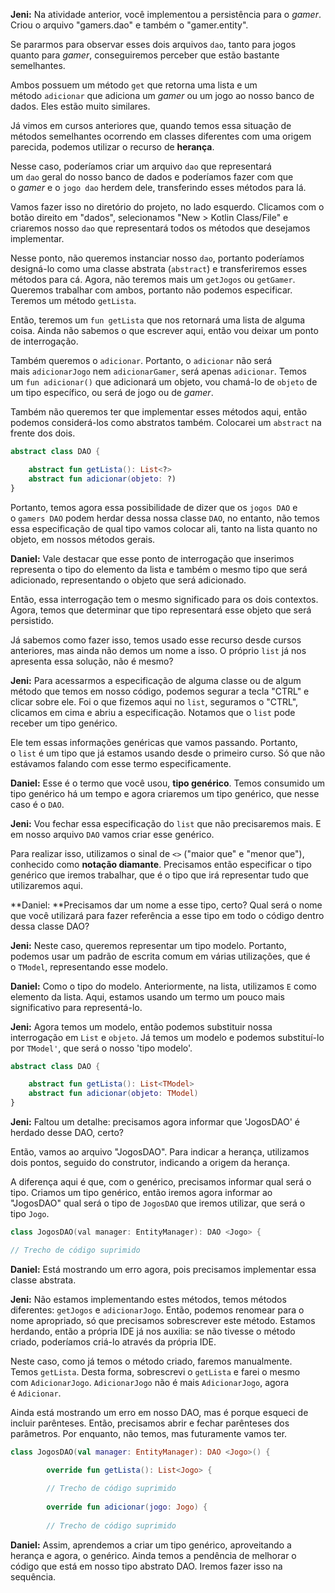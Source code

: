 **Jeni:** Na atividade anterior, você implementou a persistência para o _gamer_. Criou o arquivo "gamers.dao" e também o "gamer.entity".

Se pararmos para observar esses dois arquivos `dao`, tanto para jogos quanto para _gamer_, conseguiremos perceber que estão bastante semelhantes.

Ambos possuem um método `get` que retorna uma lista e um método `adicionar` que adiciona um _gamer_ ou um jogo ao nosso banco de dados. Eles estão muito similares.

Já vimos em cursos anteriores que, quando temos essa situação de métodos semelhantes ocorrendo em classes diferentes com uma origem parecida, podemos utilizar o recurso de **herança**.

Nesse caso, poderíamos criar um arquivo `dao` que representará um `dao` geral do nosso banco de dados e poderíamos fazer com que o _gamer_ e o `jogo dao` herdem dele, transferindo esses métodos para lá.

Vamos fazer isso no diretório do projeto, no lado esquerdo. Clicamos com o botão direito em "dados", selecionamos "New > Kotlin Class/File" e criaremos nosso `dao` que representará todos os métodos que desejamos implementar.

Nesse ponto, não queremos instanciar nosso `dao`, portanto poderíamos designá-lo como uma classe abstrata (`abstract`) e transferiremos esses métodos para cá. Agora, não teremos mais um `getJogos` ou `getGamer`. Queremos trabalhar com ambos, portanto não podemos especificar. Teremos um método `getLista`.

Então, teremos um `fun getLista` que nos retornará uma lista de alguma coisa. Ainda não sabemos o que escrever aqui, então vou deixar um ponto de interrogação.

Também queremos o `adicionar`. Portanto, o `adicionar` não será mais `adicionarJogo` nem `adicionarGamer`, será apenas `adicionar`. Temos um `fun adicionar()` que adicionará um objeto, vou chamá-lo de `objeto` de um tipo específico, ou será de jogo ou de _gamer_.

Também não queremos ter que implementar esses métodos aqui, então podemos considerá-los como abstratos também. Colocarei um `abstract` na frente dos dois.

```kotlin
abstract class DAO {

    abstract fun getLista(): List<?>
    abstract fun adicionar(objeto: ?)
}
```

Portanto, temos agora essa possibilidade de dizer que os `jogos DAO` e o `gamers DAO` podem herdar dessa nossa classe `DAO`, no entanto, não temos essa especificação de qual tipo vamos colocar ali, tanto na lista quanto no objeto, em nossos métodos gerais.

**Daniel:** Vale destacar que esse ponto de interrogação que inserimos representa o tipo do elemento da lista e também o mesmo tipo que será adicionado, representando o objeto que será adicionado.

Então, essa interrogação tem o mesmo significado para os dois contextos. Agora, temos que determinar que tipo representará esse objeto que será persistido.

Já sabemos como fazer isso, temos usado esse recurso desde cursos anteriores, mas ainda não demos um nome a isso. O próprio `list` já nos apresenta essa solução, não é mesmo?

**Jeni:** Para acessarmos a especificação de alguma classe ou de algum método que temos em nosso código, podemos segurar a tecla "CTRL" e clicar sobre ele. Foi o que fizemos aqui no `list`, seguramos o "CTRL", clicamos em cima e abriu a especificação. Notamos que o `list` pode receber um tipo genérico.

Ele tem essas informações genéricas que vamos passando. Portanto, o `list` é um tipo que já estamos usando desde o primeiro curso. Só que não estávamos falando com esse termo especificamente.

**Daniel:** Esse é o termo que você usou, **tipo genérico**. Temos consumido um tipo genérico há um tempo e agora criaremos um tipo genérico, que nesse caso é o `DAO`.

**Jeni:** Vou fechar essa especificação do `list` que não precisaremos mais. E em nosso arquivo `DAO` vamos criar esse genérico.

Para realizar isso, utilizamos o sinal de `<>` ("maior que" e "menor que"), conhecido como **notação diamante**. Precisamos então especificar o tipo genérico que iremos trabalhar, que é o tipo que irá representar tudo que utilizaremos aqui.

**Daniel: **Precisamos dar um nome a esse tipo, certo? Qual será o nome que você utilizará para fazer referência a esse tipo em todo o código dentro dessa classe DAO?

**Jeni:** Neste caso, queremos representar um tipo modelo. Portanto, podemos usar um padrão de escrita comum em várias utilizações, que é o `TModel`, representando esse modelo.

**Daniel:** Como o tipo do modelo. Anteriormente, na lista, utilizamos `E` como elemento da lista. Aqui, estamos usando um termo um pouco mais significativo para representá-lo.

**Jeni:** Agora temos um modelo, então podemos substituir nossa interrogação em `List` e `objeto`. Já temos um modelo e podemos substituí-lo por `TModel'`, que será o nosso 'tipo modelo'.

```kotlin
abstract class DAO {

    abstract fun getLista(): List<TModel>
    abstract fun adicionar(objeto: TModel)
}
```

**Jeni:** Faltou um detalhe: precisamos agora informar que 'JogosDAO' é herdado desse DAO, certo?

Então, vamos ao arquivo "JogosDAO". Para indicar a herança, utilizamos dois pontos, seguido do construtor, indicando a origem da herança.

A diferença aqui é que, com o genérico, precisamos informar qual será o tipo. Criamos um tipo genérico, então iremos agora informar ao "JogosDAO" qual será o tipo de `JogosDAO` que iremos utilizar, que será o tipo `Jogo`.

```cpp
class JogosDAO(val manager: EntityManager): DAO <Jogo> {

// Trecho de código suprimido
```

**Daniel:** Está mostrando um erro agora, pois precisamos implementar essa classe abstrata.

**Jeni:** Não estamos implementando estes métodos, temos métodos diferentes: `getJogos` e `adicionarJogo`. Então, podemos renomear para o nome apropriado, só que precisamos sobrescrever este método. Estamos herdando, então a própria IDE já nos auxilia: se não tivesse o método criado, poderíamos criá-lo através da própria IDE.

Neste caso, como já temos o método criado, faremos manualmente. Temos `getLista`. Desta forma, sobrescrevi o `getLista` e farei o mesmo com `AdicionarJogo`. `AdicionarJogo` não é mais `AdicionarJogo`, agora é `Adicionar`.

Ainda está mostrando um erro em nosso DAO, mas é porque esqueci de incluir parênteses. Então, precisamos abrir e fechar parênteses dos parâmetros. Por enquanto, não temos, mas futuramente vamos ter.

```kotlin
class JogosDAO(val manager: EntityManager): DAO <Jogo>() {

        override fun getLista(): List<Jogo> {
        
        // Trecho de código suprimido
        
        override fun adicionar(jogo: Jogo) {
        
        // Trecho de código suprimido
```

**Daniel:** Assim, aprendemos a criar um tipo genérico, aproveitando a herança e agora, o genérico. Ainda temos a pendência de melhorar o código que está em nosso tipo abstrato DAO. Iremos fazer isso na sequência.